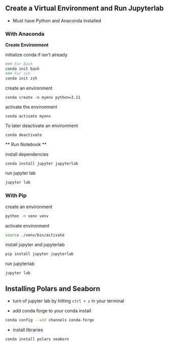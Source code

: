 ## Create a Virtual Environment and Run Jupyterlab

- Must have Python and Anaconda Installed

### With Anaconda

**Create Environment**

initialize conda if isn't already

```bash
### For Bash
conda init bash
### For zsh
conda init zsh
```

create an environment
```
conda create -n myenv python=3.11
```

activate the environment
```
conda activate myenv
```

To later deactivate an environment
```
conda deactivate
```

** Run Notebook **

install dependencies
```bash
conda install jupyter jupyterlab
```

run jupyter lab
```bash
jupyter lab
```

### With Pip

create an environment
```bash
python -m venv venv
```

activate environment
```bash
source ./venv/bin/activate
```

install jupyter and jupyterlab
```bash
pip install jupyter jupyterlab
```

run jupyterlab
```
jupyter lab
```

## Installing Polars and Seaborn

- turn of jupyter lab by hitting `ctrl + c` in your terminal

- add conda forge to your conda install

```bash
conda config --add channels conda-forge
```

- install libraries

```bash
conda install polars seaborn
```